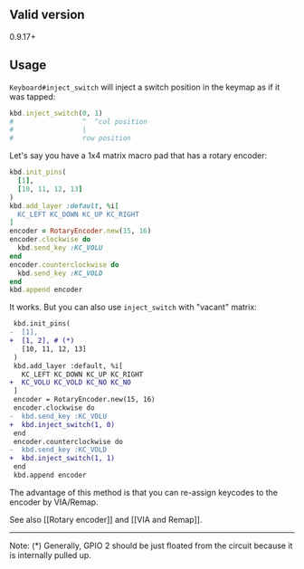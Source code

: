## Valid version

0.9.17+

## Usage

`Keyboard#inject_switch` will inject a switch position in the keymap as if it was tapped:

```ruby
kbd.inject_switch(0, 1)
#                 ^  ^col position
#                 |
#                 row position
```

Let's say you have a 1x4 matrix macro pad that has a rotary encoder:

```ruby
kbd.init_pins(
  [1],
  [10, 11, 12, 13]
)
kbd.add_layer :default, %i[
  KC_LEFT KC_DOWN KC_UP KC_RIGHT
]
encoder = RotaryEncoder.new(15, 16)
encoder.clockwise do
  kbd.send_key :KC_VOLU
end
encoder.counterclockwise do
  kbd.send_key :KC_VOLD
end
kbd.append encoder
```

It works. But you can also use `inject_switch` with "vacant" matrix:

```diff
 kbd.init_pins(
-  [1],
+  [1, 2], # (*)
   [10, 11, 12, 13]
 )
 kbd.add_layer :default, %i[
   KC_LEFT KC_DOWN KC_UP KC_RIGHT
+  KC_VOLU KC_VOLD KC_NO KC_NO
 ]
 encoder = RotaryEncoder.new(15, 16)
 encoder.clockwise do
-  kbd.send_key :KC_VOLU
+  kbd.inject_switch(1, 0)
 end
 encoder.counterclockwise do
-  kbd.send_key :KC_VOLD
+  kbd.inject_switch(1, 1)
 end
 kbd.append encoder
```

The advantage of this method is that you can re-assign keycodes to the encoder by VIA/Remap.

See also [[Rotary encoder]] and [[VIA and Remap]].

----

Note: (*) Generally, GPIO 2 should be just floated from the circuit because it is internally pulled up.

